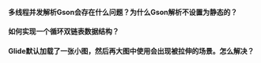 

#### 多线程并发解析Gson会存在什么问题？为什么Gson解析不设置为静态的？



#### 如何实现一个循环双链表数据结构？



#### Glide默认加载了一张小图，然后再大图中使用会出现被拉伸的场景。怎么解决？

